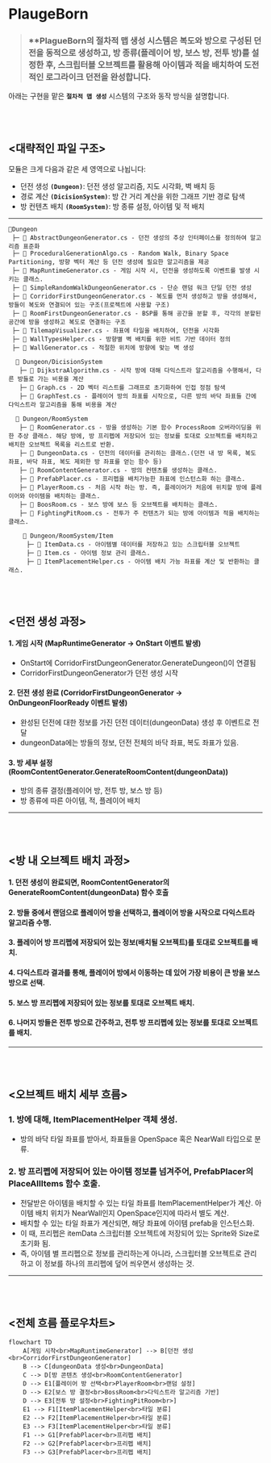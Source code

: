 # PlaugeBorn
> ### **PlagueBorn의 절차적 맵 생성 시스템은 복도와 방으로 구성된 던전을 동적으로 생성하고, 방 종류(플레이어 방, 보스 방, 전투 방)를 설정한 후, 스크립터블 오브젝트를 활용해 아이템과 적을 배치하여 도전적인 로그라이크 던전을 완성합니다.

아래는 구현을 맡은 **`절차적 맵 생성`** 시스템의 구조와 동작 방식을 설명합니다. 

<br><br>

## <대략적인 파일 구조>
모듈은 크게 다음과 같은 세 영역으로 나뉩니다:
- 던전 생성 **`(Dungeon)`**: 던전 생성 알고리즘, 지도 시각화, 벽 배치 등
- 경로 계산 **`(DicisionSystem)`**: 방 간 거리 계산을 위한 그래프 기반 경로 탐색
- 방 컨텐츠 배치 **`(RoomSystem)`**: 방 종류 설정, 아이템 및 적 배치
---

    📂Dungeon
     ├─ 📄 AbstractDungeonGenerator.cs - 던전 생성의 추상 인터페이스를 정의하여 알고리즘 표준화
     ├─ 📄 ProceduralGenerationAlgo.cs - Random Walk, Binary Space Partitioning, 방향 벡터 계산 등 던전 생성에 필요한 알고리즘을 제공
     ├─ 📄 MapRuntimeGenerator.cs - 게임 시작 시, 던전을 생성하도록 이벤트를 발생 시키는 클래스.
     ├─ 📄 SimpleRandomWalkDungeonGenerator.cs - 단순 랜덤 워크 단일 던전 생성
     ├─ 📄 CorridorFirstDungeonGenerator.cs - 복도를 먼저 생성하고 방을 생성해서, 방들이 복도와 연결되어 있는 구조(프로젝트에 사용할 구조)
     ├─ 📄 RoomFirstDungeonGenerator.cs - BSP를 통해 공간을 분할 후, 각각의 분할된 공간에 방을 생성하고 복도로 연결하는 구조
     ├─ 📄 TilemapVisualizer.cs - 좌표에 타일을 배치하여, 던전을 시각화
     ├─ 📄 WallTypesHelper.cs - 방향별 벽 배치를 위한 비트 기반 데이터 정의
     ├─ 📄 WallGenerator.cs - 적절한 위치에 방향에 맞는 벽 생성
    
      📂 Dungeon/DicisionSystem
       ├─ 📄 DijkstraAlgorithm.cs - 시작 방에 대해 다익스트라 알고리즘을 수행해서, 다른 방들로 가는 비용을 계산
       ├─ 📄 Graph.cs - 2D 벡터 리스트를 그래프로 초기화하여 인접 정점 탐색
       ├─ 📄 GraphTest.cs - 플레이어 방의 좌표를 시작으로, 다른 방의 바닥 좌표들 간에 다익스트라 알고리즘을 통해 비용을 계산
    
      📂 Dungeon/RoomSystem
       ├─ 📄 RoomGenerator.cs - 방을 생성하는 기본 함수 ProcessRoom 오버라이딩을 위한 추상 클래스. 해당 방에, 방 프리펩에 저장되어 있는 정보를 토대로 오브젝트를 배치하고 배치한 오브젝트 목록을 리스트로 반환.
       ├─ 📄 DungeonData.cs - 던전의 데이터를 관리하는 클래스.(던전 내 방 목록, 복도 좌표, 바닥 좌표, 복도 제외한 방 좌표를 얻는 함수 등)
       ├─ 📄 RoomContentGenerator.cs - 방의 컨텐츠를 생성하는 클래스.
       ├─ 📄 PrefabPlacer.cs - 프리펩을 배치가능한 좌표에 인스턴스화 하는 클래스.
       ├─ 📄 PlayerRoom.cs - 처음 시작 하는 방. 즉, 플레이어가 처음에 위치할 방에 플레이어와 아이템을 배치하는 클래스.
       ├─ 📄 BoosRoom.cs - 보스 방에 보스 등 오브젝트를 배치하는 클래스.
       ├─ 📄 FightingPitRoom.cs - 전투가 주 컨텐츠가 되는 방에 아이템과 적을 배치하는 클래스.
    
        📂 Dungeon/RoomSystem/Item
         ├─ 📄 ItemData.cs - 아이템별 데이터를 저장하고 있는 스크립터블 오브젝트
         ├─ 📄 Item.cs - 아이템 정보 관리 클래스.
         ├─ 📄 ItemPlacementHelper.cs - 아이템 배치 가능 좌표를 계산 및 반환하는 클래스.

<br><br>

## <던전 생성 과정>
#### 1. 게임 시작 (MapRuntimeGenerator → OnStart 이벤트 발생)
  - OnStart에 CorridorFirstDungeonGenerator.GenerateDungeon()이 연결됨
  - CorridorFirstDungeonGenerator가 던전 생성 시작

#### 2. 던전 생성 완료 (CorridorFirstDungeonGenerator → OnDungeonFloorReady 이벤트 발생)
  - 완성된 던전에 대한 정보를 가진 던전 데이터(dungeonData) 생성 후 이벤트로 전달
  - dungeonData에는 방들의 정보, 던전 전체의 바닥 좌표, 복도 좌표가 있음.

#### 3. 방 세부 설정 (RoomContentGenerator.GenerateRoomContent(dungeonData))
  - 방의 종류 결정(플레이어 방, 전투 방, 보스 방 등)
  - 방 종류에 따른 아이템, 적, 플레이어 배치
---

<br><br>

## <방 내 오브젝트 배치 과정>
#### 1. 던전 생성이 완료되면, RoomContentGenerator의 GenerateRoomContent(dungeonData) 함수 호출
#### 2. 방들 중에서 랜덤으로 플레이어 방을 선택하고, 플레이어 방을 시작으로 다익스트라 알고리즘 수행.
#### 3. 플레이어 방 프리펩에 저장되어 있는 정보(배치될 오브젝트)를 토대로 오브젝트를 배치.
#### 4. 다익스트라 결과를 통해, 플레이어 방에서 이동하는 데 있어 가장 비용이 큰 방을 보스 방으로 선택.
#### 5. 보스 방 프리펩에 저장되어 있는 정보를 토대로 오브젝트 배치.
#### 6. 나머지 방들은 전투 방으로 간주하고, 전투 방 프리펩에 있는 정보를 토대로 오브젝트를 배치.
---

<br><br>

## <오브젝트 배치 세부 흐름>
### 1. 방에 대해, ItemPlacementHelper 객체 생성.
  - 방의 바닥 타일 좌표를 받아서, 좌표들을 OpenSpace 혹은 NearWall 타입으로 분류.

### 2. 방 프리펩에 저장되어 있는 아이템 정보를 넘겨주어, PrefabPlacer의 PlaceAllItems 함수 호출.
  - 전달받은 아이템을 배치할 수 있는 타일 좌표를 ItemPlacementHelper가 계산. 아이템 배치 위치가 NearWall인지 OpenSpace인지에 따라서 별도 계산.
  - 배치할 수 있는 타일 좌표가 계산되면, 해당 좌표에 아이템 prefab을 인스턴스화.
  - 이 때, 프리펩은 itemData 스크립터블 오브젝트에 저장되어 있는 Sprite와 Size로 초기화 됨.
  - 즉, 아이템 별 프리펩으로 정보를 관리하는게 아니라, 스크립터블 오브젝트로 관리하고 이 정보를 하나의 프리펩에 덮어 씌우면서 생성하는 것.
---

<br><br>

## <전체 흐름 플로우차트>

```mermaid
flowchart TD
    A[게임 시작<br>MapRuntimeGenerator] --> B[던전 생성<br>CorridorFirstDungeonGenerator]
    B --> C[dungeonData 생성<br>DungeonData]
    C --> D[방 콘텐츠 생성<br>RoomContentGenerator]
    D --> E1[플레이어 방 선택<br>PlayerRoom<br>랜덤 설정]
    D --> E2[보스 방 결정<br>BossRoom<br>다익스트라 알고리즘 기반]
    D --> E3[전투 방 설정<br>FightingPitRoom<br>]
    E1 --> F1[ItemPlacementHelper<br>타일 분류]
    E2 --> F2[ItemPlacementHelper<br>타일 분류]
    E3 --> F3[ItemPlacementHelper<br>타일 분류]
    F1 --> G1[PrefabPlacer<br>프리펩 배치]
    F2 --> G2[PrefabPlacer<br>프리펩 배치]
    F3 --> G3[PrefabPlacer<br>프리펩 배치]
```
